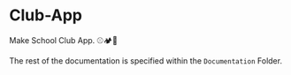 # Club-App
Make School Club App. ⚾️🏕🤳

The rest of the documentation is specified within the `Documentation` Folder.